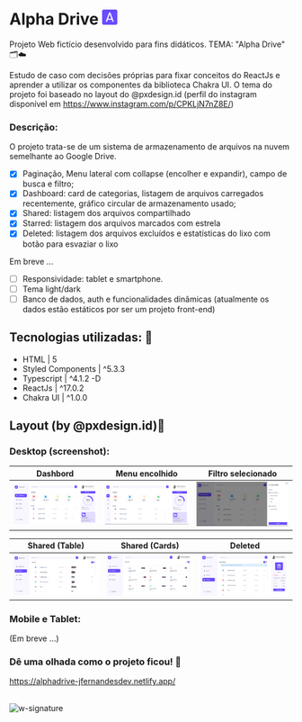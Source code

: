 # Alpha Drive <img src='https://github.com/jfernandesdev/alphadrive/blob/f318511b99c36a76fee125760b48f3d8d60e27cf/public/favicon.png' width='27px' />

Projeto Web fictício desenvolvido para fins didáticos. TEMA: "Alpha Drive" 🗂☁️

Estudo de caso com decisões próprias para fixar conceitos do ReactJs e aprender a utilizar os componentes da biblioteca Chakra UI. O tema do projeto foi baseado no layout do @pxdesign.id (perfil do instagram disponível em https://www.instagram.com/p/CPKLjN7nZ8E/)

### Descrição:

O projeto trata-se de um sistema de armazenamento de arquivos na nuvem semelhante ao Google Drive.

- [x] Paginação, Menu lateral com collapse (encolher e expandir), campo de busca e filtro;
- [x] Dashboard: card de categorias, listagem de arquivos carregados recentemente, gráfico circular de armazenamento usado;
- [x] Shared: listagem dos arquivos compartilhado
- [x] Starred: listagem dos arquivos marcados com estrela
- [x] Deleted: listagem dos arquivos excluídos e estatísticas do lixo com botão para esvaziar o lixo

Em breve ...

- [ ] Responsividade: tablet e smartphone.
- [ ] Tema light/dark
- [ ] Banco de dados, auth e funcionalidades dinâmicas (atualmente os dados estão estáticos por ser um projeto front-end)

## Tecnologias utilizadas: 🚀

- HTML | 5
- Styled Components | ^5.3.3
- Typescript | ^4.1.2 -D
- ReactJs | ^17.0.2
- Chakra UI | ^1.0.0

## Layout (by @pxdesign.id)🤩

### Desktop (screenshot):

| Dashbord        | Menu encolhido | Filtro selecionado |
| ---             | ---            | ---                |
| <img src="https://github.com/jfernandesdev/alphadrive/blob/f459287d96f42216a290b3b15bfd9fc58eca5670/public/layout/layout_1.png" /> | <img src="https://github.com/jfernandesdev/alphadrive/blob/f459287d96f42216a290b3b15bfd9fc58eca5670/public/layout/layout_2.png" /> | <img src="https://github.com/jfernandesdev/alphadrive/blob/f459287d96f42216a290b3b15bfd9fc58eca5670/public/layout/layout_3.png" />

|Shared  (Table) | Shared (Cards)  | Deleted            |
| ---            | ---             | ---                |
| <img src="https://github.com/jfernandesdev/alphadrive/blob/f459287d96f42216a290b3b15bfd9fc58eca5670/public/layout/layout_4.png" /> | <img src="https://github.com/jfernandesdev/alphadrive/blob/f459287d96f42216a290b3b15bfd9fc58eca5670/public/layout/layout_5.png" /> | <img src="https://github.com/jfernandesdev/alphadrive/blob/f459287d96f42216a290b3b15bfd9fc58eca5670/public/layout/layout_6.png" />


### Mobile e Tablet:

(Em breve ...)

### Dê uma olhada como o projeto ficou! 👀

https://alphadrive-jfernandesdev.netlify.app/

<br>

<img src="https://i.ibb.co/n1SbQZw/w-signature.png" alt="w-signature" border="0" width='300px' />
